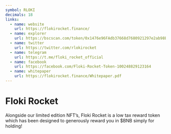 ```yaml
---
symbol: RLOKI
decimals: 18
links:
  - name: website
    url: https://flokirocket.finance/
  - name: explorer
    url: https://bscscan.com/token/0x1476e96FAdb37668d7680921297e2ab98Ec36c2F
  - name: twitter
    url: https://twitter.com/rlokirocket
  - name: telegram
    url: https://t.me/floki_rocket_official
  - name: facebook
    url: https://facebook.com/Floki-Rocket-Token-100248829123164
  - name: whitepaper
    url: https://flokirocket.finance/Whitepaper.pdf
---
```


# Floki Rocket

Alongside our limited edition NFT’s, Floki Rocket is a low tax reward token which has been designed to generously reward you in $BNB simply for holding!
